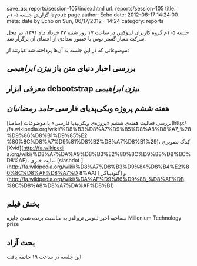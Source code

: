 save_as: reports/session-105/index.html
url: reports/session-105
title: گزارش جلسه ۱۰۵م
layout: page
author: Echo
date: 2012-06-17 14:24:00
meta: date by Echo on Sun, 06/17/2012 - 14:24
category: reports

جلسه ۱۰۵م گروه کاربران لینوکس در ساعت ۱۷ روز شنبه ۲۷ خرداد ماه ۱۳۹۱، در محل
شرکت معیار گستر توس با حضور تعدادی از اعضای آن برگزار شد.


<!--more-->


موضوعاتی که در این جلسه به آن‌ها پرداخته شد عبارتند از:

## بررسی اخبار دنیای متن باز *بیژن ابراهیمی*
## معرفی ابزار debootstrap *بیژن ابراهیمی*  
## هفته ششم پروژه ویکی‌پدیای فارسی *حامد رمضانیان*
بررسی فعالیت هفته‌ی ششم «پروژه‌ی ویکی‌پدیا فارسی» با موضوعات [سامبا](http:/
/fa.wikipedia.org/wiki/%D8%B3%D8%A7%D9%85%D8%A8%D8%A7_%28%D9%86%D8%B1%D9%85%E2
%80%8C%D8%A7%D9%81%D8%B2%D8%A7%D8%B1%29)، کدک تصویری [Xvid](http://fa.wikipedi
a.org/wiki/%D8%A7%DA%A9%D8%B3%E2%80%8C%D9%88%DB%8C%D8%AF)، سایت خبری [slashdot
](http://fa.wikipedia.org/wiki/%D8%A7%D8%B3%D9%84%D8%B4%E2%80%8C%D8%AF%D8%A7%D
8%AA) و [گنودیباگر ](http://fa.wikipedia.org/wiki/%DA%AF%D9%86%D9%88_%D8%AF%DB
%8C%D8%A8%D8%A7%DA%AF%D8%B1)  
## پخش فیلم
مصاحبه اخیر لینوس تروالدز به مناسبت برنده شدن جایزه Millenium Technology prize  

## بحث آزاد

این جلسه در ساعت ۱۹ خاتمه یافت

